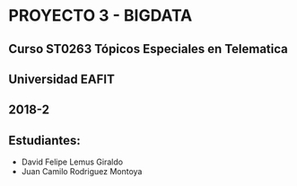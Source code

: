# PROYECTO 3 - BIGDATA
## Curso ST0263 Tópicos Especiales en Telematica
## Universidad EAFIT
## 2018-2

## Estudiantes:
* David Felipe Lemus Giraldo
* Juan Camilo Rodriguez Montoya
